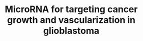 ---
annotations:
- id: PW:0000711
  parent: disease pathway
  type: Pathway Ontology
  value: glioma pathway
- id: DOID:3068
  parent: disease of cellular proliferation
  type: Disease Ontology
  value: glioblastoma
- id: PW:0000808
  parent: regulatory pathway
  type: Pathway Ontology
  value: microRNA pathway
authors:
- Khanspers
- Ryanmiller
- AlexanderPico
- Fehrhart
- Eweitz
description: miR-148a and miR-31 target the factor inhibiting hypoxia (FIH1) to promote
  downstream HIF1α and Notch signaling
last-edited: 2021-05-22
organisms:
- Homo sapiens
redirect_from:
- /index.php/Pathway:WP3593
- /instance/WP3593
revision: null
schema-jsonld:
- '@context': https://schema.org/
  '@id': https://wikipathways.github.io/pathways/WP3593.html
  '@type': Dataset
  creator:
    '@type': Organization
    name: WikiPathways
  description: miR-148a and miR-31 target the factor inhibiting hypoxia (FIH1) to
    promote downstream HIF1α and Notch signaling
  keywords:
  - HES1
  - HEY1
  - HIF1A
  - HIF1AN
  - MIR148A
  - MIR31
  - VEGFA
  - VEGFB
  - VEGFC
  license: CC0
  name: MicroRNA for targeting cancer growth and vascularization in glioblastoma
seo: CreativeWork
title: MicroRNA for targeting cancer growth and vascularization in glioblastoma
wpid: WP3593
---